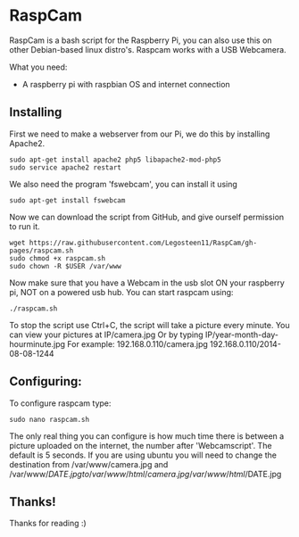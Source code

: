 RaspCam
=======


RaspCam is a bash script for the Raspberry Pi, you can also use this on other Debian-based linux distro's. Raspcam works with a USB Webcamera.

What you need:
* A raspberry pi with raspbian OS and internet connection

Installing
-------
First we need to make a webserver from our Pi, we do this by installing Apache2.

    sudo apt-get install apache2 php5 libapache2-mod-php5
    sudo service apache2 restart

We also need the program 'fswebcam', you can install it using

    sudo apt-get install fswebcam

Now we can download the script from GitHub, and give ourself permission to run it.

    wget https://raw.githubusercontent.com/Legosteen11/RaspCam/gh-pages/raspcam.sh
    sudo chmod +x raspcam.sh
    sudo chown -R $USER /var/www

Now make sure that you have a Webcam in the usb slot ON your raspberry pi, NOT on a powered usb hub. You can start raspcam using:

    ./raspcam.sh

To stop the script use Ctrl+C, the script will take a picture every minute.
You can view your pictures at IP/camera.jpg
Or by typing IP/year-month-day-hourminute.jpg
For example: 192.168.0.110/camera.jpg
192.168.0.110/2014-08-08-1244

Configuring:
-------
To configure raspcam type:

    sudo nano raspcam.sh

The only real thing you can configure is how much time there is between a picture uploaded on the internet, the number after 'Webcamscript'. The default is 5 seconds. 
If you are using ubuntu you will need to change the destination from /var/www/camera.jpg and /var/www/$DATE.jpg to /var/www/html/camera.jpg /var/www/html/$DATE.jpg

Thanks!
------
Thanks for reading :)
